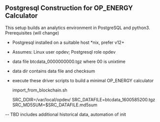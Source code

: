 ## Postgresql Construction for OP_ENERGY Calculator ##

This setup builds an analytics environment in PostgreSQL
and python3.   Prerequisites  (will change)

* Postgresql installed on a suitable host *nix, prefer v12+

* Assumes:  Linux user opdev;  Postgresql role opdev 

* data file btcdata_0000000000.tgz where 00 is unixtime

* data dir contains data file and checksum  

* execute these driver scripts to build a minimal OP_ENERGY calculator


    import_from_blockchain.sh

    SRC_DDIR=/var/local/opdev/
    SRC_DATAFILE=btcdata_1600585200.tgz
    SRC_MD5SUM=$SRC_DATAFILE.md5sum


--
TBD includes additional historical data, automation of init


